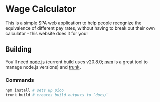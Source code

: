 Wage Calculator
====================

This is a simple SPA web application to help people recognize the equivalence of different
pay rates, without having to break out their own calculator - this website does it for you!

Building
----------

You'll need [node.js](https://nodejs.org/en) (current build uses v20.8.0;
[nvm](https://github.com/nvm-sh/nvm) is a great tool to manage node.js versions) and
[trunk](https://trunkrs.dev/).

### Commands

```bash
npm install # sets up pico
trunk build # creates build outputs to `docs/`
```
